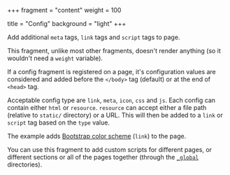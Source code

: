 +++
fragment = "content"
weight = 100

title = "Config"
background = "light"
+++

Add additional `meta` tags, `link` tags and `script` tags to page.

<!--more-->

This fragment, unlike most other fragments, doesn't render anything (so it wouldn't need a `weight` variable).

If a config fragment is registered on a page, it's configuration values are considered and added before the `</body>` tag (default) or at the end of `<head>` tag.

Acceptable config type are `link`, `meta`, `icon`, `css` and `js`. Each config can contain either `html` or `resource`. `resource` can accept either a file path (relative to `static/` directory) or a URL. This will then be added to a `link` or `script` tag based on the `type` value.

The example adds [Bootstrap color scheme](https://bootswatch.com/4/united/bootstrap.min.css) (`link`) to the page.

You can use this fragment to add custom scripts for different pages, or different sections or all of the pages together (through the [`_global`](/docs/fragments/#global-fragments) directories).
